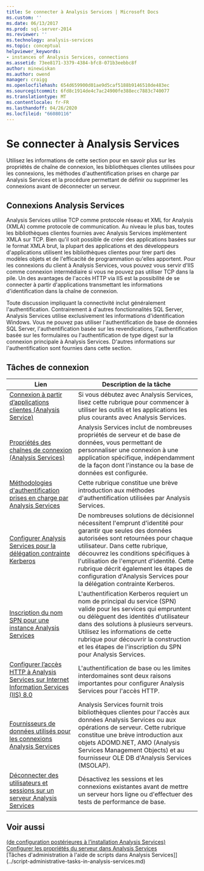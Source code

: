 ```yaml
---
title: Se connecter à Analysis Services | Microsoft Docs
ms.custom: ''
ms.date: 06/13/2017
ms.prod: sql-server-2014
ms.reviewer: ''
ms.technology: analysis-services
ms.topic: conceptual
helpviewer_keywords:
- instances of Analysis Services, connections
ms.assetid: 73ee8171-3379-4384-bfc8-071b3eebbc8f
author: minewiskan
ms.author: owend
manager: craigg
ms.openlocfilehash: 654d659900d01ae9d5caf5188b9146510de483ec
ms.sourcegitcommit: 6fd8c1914de4c7ac24900fe388ecc7883c740077
ms.translationtype: MT
ms.contentlocale: fr-FR
ms.lasthandoff: 04/26/2020
ms.locfileid: "66080116"
---
```

# <a name="connect-to-analysis-services"></a>Se connecter à Analysis Services
  Utilisez les informations de cette section pour en savoir plus sur les propriétés de chaîne de connexion, les bibliothèques clientes utilisées pour les connexions, les méthodes d'authentification prises en charge par Analysis Services et la procédure permettant de définir ou supprimer les connexions avant de déconnecter un serveur.  
  
## <a name="analysis-services-connections"></a>Connexions Analysis Services  
 Analysis Services utilise TCP comme protocole réseau et XML for Analysis (XMLA) comme protocole de communication. Au niveau le plus bas, toutes les bibliothèques clientes fournies avec Analysis Services implémentent XMLA sur TCP. Bien qu'il soit possible de créer des applications basées sur le format XMLA brut, la plupart des applications et des développeurs d'applications utilisent les bibliothèques clientes pour tirer parti des modèles objets et de l'efficacité de programmation qu'elles apportent. Pour les connexions du client à Analysis Services, vous pouvez vous servir d'IIS comme connexion intermédiaire si vous ne pouvez pas utiliser TCP dans la pile. Un des avantages de l'accès HTTP via IIS est la possibilité de se connecter à partir d'applications transmettant les informations d'identification dans la chaîne de connexion.  
  
 Toute discussion impliquant la connectivité inclut généralement l'authentification. Contrairement à d'autres fonctionnalités SQL Server, Analysis Services utilise exclusivement les informations d'identification Windows. Vous ne pouvez pas utiliser l'authentification de base de données SQL Server, l'authentification basée sur les revendications, l'authentification basée sur les formulaires ou l'authentification de type digest sur la connexion principale à Analysis Services. D'autres informations sur l'authentification sont fournies dans cette section.  
  
##  <a name="connection-tasks"></a><a name="bkmk_clientApps"></a>Tâches de connexion  
  
|Lien|Description de la tâche|  
|----------|----------------------|  
|[Connexion à partir d’applications clientes &#40;Analysis Service&#41;](connect-from-client-applications-analysis-services.md)|Si vous débutez avec Analysis Services, lisez cette rubrique pour commencer à utiliser les outils et les applications les plus courants avec Analysis Services.|  
|[Propriétés des chaînes de connexion &#40;Analysis Services&#41;](connection-string-properties-analysis-services.md)|Analysis Services inclut de nombreuses propriétés de serveur et de base de données, vous permettant de personnaliser une connexion à une application spécifique, indépendamment de la façon dont l'instance ou la base de données est configurée.|  
|[Méthodologies d'authentification prises en charge par Analysis Services](authentication-methodologies-supported-by-analysis-services.md)|Cette rubrique constitue une brève introduction aux méthodes d'authentification utilisées par Analysis Services.|  
|[Configurer Analysis Services pour la délégation contrainte Kerberos](configure-analysis-services-for-kerberos-constrained-delegation.md)|De nombreuses solutions de décisionnel nécessitent l'emprunt d'identité pour garantir que seules des données autorisées sont retournées pour chaque utilisateur. Dans cette rubrique, découvrez les conditions spécifiques à l'utilisation de l'emprunt d'identité. Cette rubrique décrit également les étapes de configuration d'Analysis Services pour la délégation contrainte Kerberos.|  
|[Inscription du nom SPN pour une instance Analysis Services](spn-registration-for-an-analysis-services-instance.md)|L'authentification Kerberos requiert un nom de principal du service (SPN) valide pour les services qui empruntent ou délèguent des identités d'utilisateur dans des solutions à plusieurs serveurs. Utilisez les informations de cette rubrique pour découvrir la construction et les étapes de l'inscription du SPN pour Analysis Services.|  
|[Configurer l’accès HTTP à Analysis Services sur Internet Information Services &#40;IIS&#41; 8.0](configure-http-access-to-analysis-services-on-iis-8-0.md)|L'authentification de base ou les limites interdomaines sont deux raisons importantes pour configurer Analysis Services pour l'accès HTTP.|  
|[Fournisseurs de données utilisés pour les connexions Analysis Services](data-providers-used-for-analysis-services-connections.md)|Analysis Services fournit trois bibliothèques clientes pour l'accès aux données Analysis Services ou aux opérations de serveur. Cette rubrique constitue une brève introduction aux objets ADOMD.NET, AMO (Analysis Services Management Objects) et au fournisseur OLE DB d'Analysis Services (MSOLAP).|  
|[Déconnecter des utilisateurs et sessions sur un serveur Analysis Services](disconnect-users-and-sessions-on-analysis-services-server.md)|Désactivez les sessions et les connexions existantes avant de mettre un serveur hors ligne ou d'effectuer des tests de performance de base.|  
  
## <a name="see-also"></a>Voir aussi  
 [&#40;de configuration postérieures à l’installation Analysis Services&#41;](post-install-configuration-analysis-services.md)   
 [Configurer les propriétés du serveur dans Analysis Services](../server-properties/server-properties-in-analysis-services.md)   
 [Tâches d'administration à l'aide de scripts dans Analysis Services]](../script-administrative-tasks-in-analysis-services.md)  
  
  
